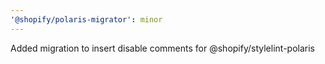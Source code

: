 ```yaml
---
'@shopify/polaris-migrator': minor
---
```


Added migration to insert disable comments for @shopify/stylelint-polaris
